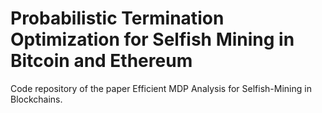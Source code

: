 # Probabilistic Termination Optimization for Selfish Mining in Bitcoin and Ethereum
Code repository of the paper Efficient MDP Analysis for Selfish-Mining in Blockchains.

